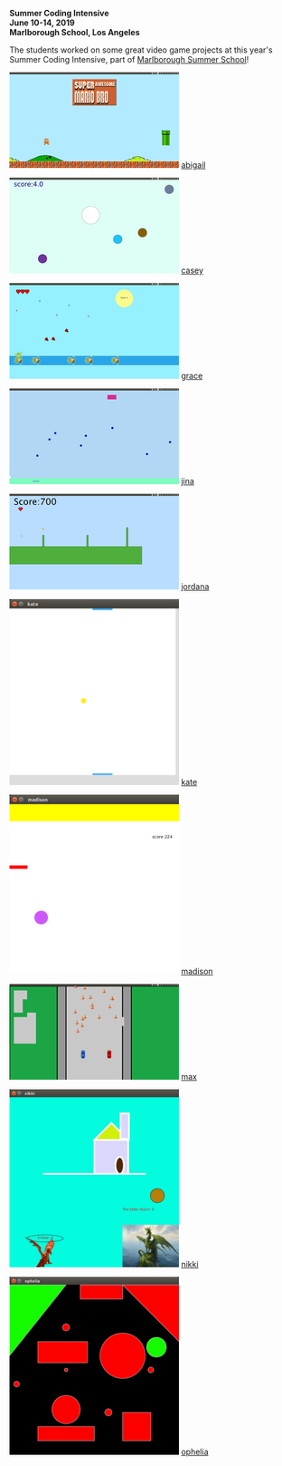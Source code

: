 __Summer Coding Intensive__  
__June 10-14, 2019__  
__Marlborough School, Los Angeles__  

The students worked on some great video game projects at this year's Summer
Coding Intensive, part of 
[Marlborough Summer School](https://www.marlboroughsummer.org/)!

![](abigail_300.png)
[abigail](abigail)

![](casey_300.png)
[casey](casey)

![](grace_300.png)
[grace](grace)

![](jina_300.png)
[jina](jina)

![](jordana_300.png)
[jordana](jordana)

![](kate_300.png)
[kate](kate)

![](madison_300.png)
[madison](madison)

![](max_300.png)
[max](max)

![](nikki_300.png)
[nikki](nikki)

![](ophelia_300.png)
[ophelia](ophelia)


